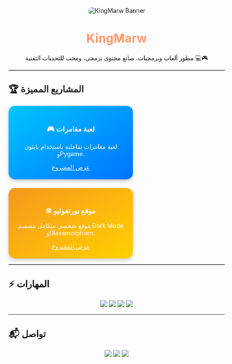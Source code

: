<!-- Banner Gradient -->
<p align="center">
  <img src="https://via.placeholder.com/800x200.png?text=KingMarw" alt="KingMarw Banner" style="border-radius:15px;">
</p>

<h1 align="center" style="background: linear-gradient(90deg, #ff7e5f, #feb47b); -webkit-background-clip: text; color: transparent;">KingMarw</h1>
<p align="center">مطور ألعاب وبرمجيات، صانع محتوى برمجي، ومحب للتحديات التقنية 💻🎮</p>

---

## 🏆 المشاريع المميزة

<div align="center" style="display:flex; gap:20px; flex-wrap: wrap;">
  <!-- Project Card -->
  <div style="border-radius:15px; overflow:hidden; width:250px; box-shadow: 0 4px 8px rgba(0,0,0,0.2); background: linear-gradient(145deg, #00c6ff, #0072ff); color:white; padding:20px;">
    <h3>🎮 لعبة مغامرات</h3>
    <p>لعبة مغامرات تفاعلية باستخدام بايثون وPygame.</p>
    <a href="https://github.com/KingMarw/adventure-game" style="color:white; text-decoration:underline;">عرض المشروع</a>
  </div>

  <div style="border-radius:15px; overflow:hidden; width:250px; box-shadow: 0 4px 8px rgba(0,0,0,0.2); background: linear-gradient(145deg, #f7971e, #ffd200); color:white; padding:20px;">
    <h3>🌐 موقع بورتفوليو</h3>
    <p>موقع شخصي متكامل بتصميم Dark Mode وGlassmorphism.</p>
    <a href="https://github.com/KingMarw/portfolio" style="color:white; text-decoration:underline;">عرض المشروع</a>
  </div>
</div>

---

## ⚡ المهارات

<p align="center">
  <img src="https://img.shields.io/badge/Python-3776AB?style=for-the-badge&logo=python&logoColor=white">
  <img src="https://img.shields.io/badge/CustomTkinter-158aff?style=for-the-badge&logo=python&logoColor=white">
  <img src="https://img.shields.io/badge/Flask-000000?style=for-the-badge&logo=flask&logoColor=white">
  <img src="https://img.shields.io/badge/Godot-478cbf?style=for-the-badge&logo=godot-engine&logoColor=white">
</p>

---

## 📬 تواصل

<p align="center">
  <a href="https://github.com/KingMarw"><img src="https://img.shields.io/badge/GitHub-181717?style=for-the-badge&logo=github&logoColor=white"></a>
  <a href="mailto:youremail@example.com"><img src="https://img.shields.io/badge/Email-D14836?style=for-the-badge&logo=gmail&logoColor=white"></a>
  <a href="https://linkedin.com/in/KingMarw"><img src="https://img.shields.io/badge/LinkedIn-0077B5?style=for-the-badge&logo=linkedin&logoColor=white"></a>
</p>
